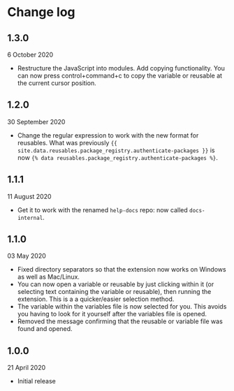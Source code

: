 # Change log

## 1.3.0 
6 October 2020

- Restructure the JavaScript into modules. Add copying functionality. You can now press control+command+c to copy the variable or reusable at the current cursor position.

## 1.2.0 
30 September 2020

- Change the regular expression to work with the new format for reusables. What was previously `{{ site.data.reusables.package_registry.authenticate-packages }}` is now `{% data reusables.package_registry.authenticate-packages %}`.

## 1.1.1 
11 August 2020

- Get it to work with the renamed `help-docs` repo: now called `docs-internal`.

## 1.1.0 
03 May 2020

- Fixed directory separators so that the extension now works on Windows as well as Mac/Linux.
- You can now open a variable or reusable by just clicking within it (or selecting text containing the variable or reusable), then running the extension. This is a a quicker/easier selection method.
- The variable within the variables file is now selected for you. This avoids you having to look for it yourself after the variables file is opened.
- Removed the message confirming that the reusable or variable file was found and opened.

## 1.0.0 
21 April 2020

- Initial release
